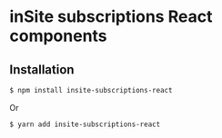 # inSite subscriptions React components

## Installation

```sh
$ npm install insite-subscriptions-react
```

Or

```sh
$ yarn add insite-subscriptions-react
```
